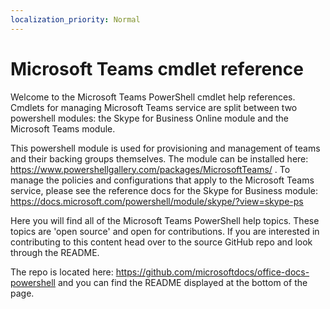 ```yaml
---
localization_priority: Normal
---
```


# Microsoft Teams cmdlet reference

Welcome to the Microsoft Teams PowerShell cmdlet help references. Cmdlets for managing Microsoft Teams service are split between two powershell modules: the Skype for Business Online module and the Microsoft Teams module.

This powershell module is used for provisioning and management of teams and their backing groups themselves.  The module can be installed here: https://www.powershellgallery.com/packages/MicrosoftTeams/ .  To manage the policies and configurations that apply to the Microsoft Teams service, please see the reference docs for the Skype for Business module: https://docs.microsoft.com/powershell/module/skype/?view=skype-ps 

Here you will find all of the Microsoft Teams PowerShell help topics. These topics are 'open source' and open for contributions. If you are interested in contributing to this content head over to the source GitHub repo and look through the README. 

The repo is located here: https://github.com/microsoftdocs/office-docs-powershell and you can find the README displayed at the bottom of the page.
